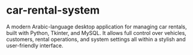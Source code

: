 # car-rental-system
 A modern Arabic-language desktop application for managing car rentals, built with Python, Tkinter, and MySQL. It allows full control over vehicles, customers, rental operations, and system settings  all within a stylish and user-friendly interface.

